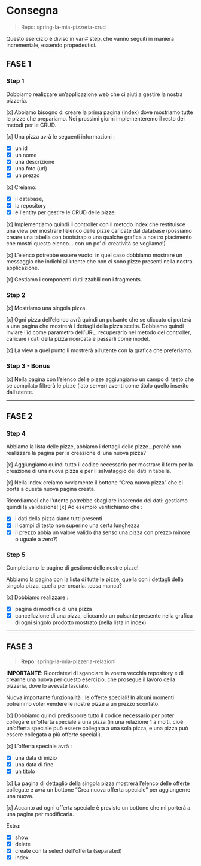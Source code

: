 # Consegna

> Repo: spring-la-mia-pizzeria-crud

Questo esercizio è diviso in vari# step, che vanno seguiti in maniera incrementale, essendo propedeutici.

## FASE 1

### Step 1

Dobbiamo realizzare un’applicazione web che ci aiuti a gestire la nostra pizzeria.

[x] Abbiamo bisogno di creare la prima pagina (index) dove mostriamo tutte le pizze che prepariamo. Nei prossimi giorni implementeremo il resto dei metodi per le CRUD.

[x] Una pizza avrà le seguenti informazioni :

- [x] un id
- [x] un nome
- [x] una descrizione
- [x] una foto (url)
- [x] un prezzo

[x] Creiamo:

- [x] il database,
- [x] la repository
- [x] e l'entity per gestire le CRUD delle pizze.

[x] Implementiamo quindi il controller con il metodo index che restituisce una view per mostrare l’elenco delle pizze caricate dal database (possiamo creare una tabella con bootstrap o una qualche grafica a nostro piacimento che mostri questo elenco... con un po’ di creatività se vogliamo!)

[x] L’elenco potrebbe essere vuoto: in quel caso dobbiamo mostrare un messaggio che indichi all’utente che non ci sono pizze presenti nella nostra applicazione.

[x] Gestiamo i componenti riutilizzabili con i fragments.

### Step 2

[x] Mostriamo una singola pizza.

[x] Ogni pizza dell’elenco avrà quindi un pulsante che se cliccato ci porterà a una pagina che mostrerà i dettagli della pizza scelta. Dobbiamo quindi inviare l’id come parametro dell’URL, recuperarlo nel metodo del controller, caricare i dati della pizza ricercata e passarli come model.

[x] La view a quel punto li mostrerà all’utente con la grafica che preferiamo.

### Step 3 - Bonus

[x] Nella pagina con l’elenco delle pizze aggiungiamo un campo di testo che se compilato filtrerà le pizze (lato server) aventi come titolo quello inserito dall’utente.

---

## FASE 2

### Step 4

Abbiamo la lista delle pizze, abbiamo i dettagli delle pizze...perchè non realizzare la pagina per la creazione di una nuova pizza?

[x] Aggiungiamo quindi tutto il codice necessario per mostrare il form per la creazione di una nuova pizza e per il salvataggio dei dati in tabella.

[x] Nella index creiamo ovviamente il bottone “Crea nuova pizza” che ci porta a questa nuova pagina creata.

Ricordiamoci che l’utente potrebbe sbagliare inserendo dei dati: gestiamo quindi la validazione!
[x] Ad esempio verifichiamo che :

- [x] i dati della pizza siano tutti presenti
- [x] il campi di testo non superino una certa lunghezza
- [x] il prezzo abbia un valore valido (ha senso una pizza con prezzo minore o uguale a zero?)

### Step 5

Completiamo le pagine di gestione delle nostre pizze!

Abbiamo la pagina con la lista di tutte le pizze, quella con i dettagli della singola pizza, quella per crearla...cosa manca?

[x] Dobbiamo realizzare :

- [x] pagina di modifica di una pizza
- [x] cancellazione di una pizza, cliccando un pulsante presente nella grafica di ogni singolo prodotto mostrato (nella lista in index)

---

## FASE 3

> **Repo**: spring-la-mia-pizzeria-relazioni

**IMPORTANTE**:
Ricordatevi di sganciare la vostra vecchia repository e di crearne una nuova per questo esercizio, che prosegue il lavoro della pizzeria, dove lo avevate lasciato.

Nuova importante funzionalità : le offerte speciali!
In alcuni momenti potremmo voler vendere le nostre pizze a un prezzo scontato.

[x] Dobbiamo quindi predisporre tutto il codice necessario per poter collegare un’offerta speciale a una pizza (in una relazione 1 a molti, cioè un’offerta speciale può essere collegata a una sola pizza, e una pizza può essere collegata a più offerte speciali).

[x] L’offerta speciale avrà :

- [x] una data di inizio
- [x] una data di fine
- [x] un titolo

[x] La pagina di dettaglio della singola pizza mostrerà l’elenco delle offerte collegate e avrà un bottone “Crea nuova offerta speciale” per aggiungerne una nuova.

[x] Accanto ad ogni offerta speciale è previsto un bottone che mi porterà a una pagina per modificarla.

Extra:

- [x] show
- [x] delete
- [x] create con la select dell'offerta (separated)
- [x] index

